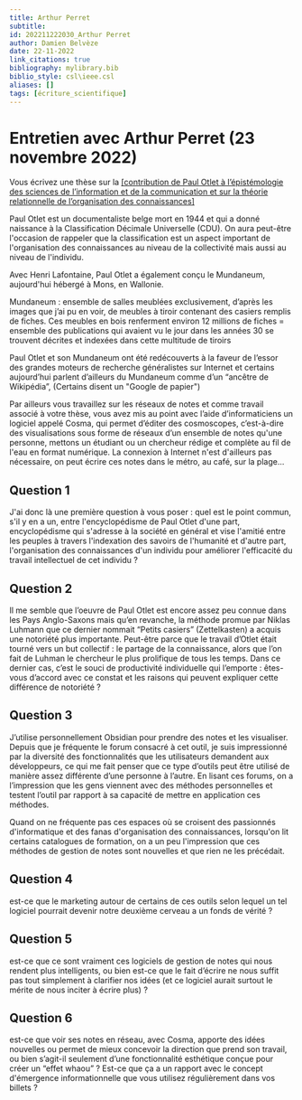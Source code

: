 ```yaml
---
title: Arthur Perret
subtitle:
id: 202211222030_Arthur Perret
author: Damien Belvèze
date: 22-11-2022
link_citations: true
bibliography: mylibrary.bib
biblio_style: csl\ieee.csl
aliases: []
tags: [écriture_scientifique]
---
```


# Entretien avec Arthur Perret (23 novembre 2022)

Vous écrivez une thèse sur la [[contribution de Paul Otlet à l’épistémologie des sciences de l’information et de la communication et sur la théorie relationnelle de l’organisation des connaissances]](https://www.theses.fr/s190804)

Paul Otlet est un documentaliste belge mort en 1944 et qui a donné naissance à la Classification Décimale Universelle (CDU). On aura peut-être l'occasion de rappeler que la classification est un aspect important de l'organisation des connaissances au niveau de la collectivité mais aussi au niveau de l'individu. 

Avec Henri Lafontaine, Paul Otlet a également conçu le Mundaneum, aujourd'hui hébergé à Mons, en Wallonie. 

Mundaneum : ensemble de salles meublées exclusivement, d’après les images que j’ai pu en voir, de meubles à tiroir contenant des casiers remplis de fiches. Ces meubles en bois renferment environ 12 millions de fiches = ensemble des publications qui avaient vu le jour dans les années 30 se trouvent décrites et indexées dans cette multitude de tiroirs

Paul Otlet et son Mundaneum ont été redécouverts à la faveur de l’essor des grandes moteurs de recherche généralistes sur Internet et certains aujourd’hui parlent d’ailleurs du Mundaneum comme d’un “ancêtre de Wikipédia”, (Certains disent un "Google de papier")

Par ailleurs vous travaillez sur les réseaux de notes et comme travail associé à votre thèse, vous avez mis au point avec l’aide d’informaticiens un logiciel appelé Cosma, qui permet d’éditer des cosmoscopes, c’est-à-dire des visualisations sous forme de réseaux d’un ensemble de notes qu'une personne, mettons un étudiant ou un chercheur rédige et complète au fil de l'eau en format numérique. La connexion à Internet n'est d'ailleurs pas nécessaire, on peut écrire ces notes dans le métro, au café, sur la plage...

## Question 1

J'ai donc là une première question à vous poser : quel est le point commun, s'il y en a un, entre l'encyclopédisme de Paul Otlet d'une part, encyclopédisme qui s'adresse à la société en général et vise l'amitié entre les peuples à travers l'indexation des savoirs de l'humanité et d'autre part, l'organisation des connaissances d'un individu pour améliorer l'efficacité du travail intellectuel de cet individu ?

## Question 2

Il me semble que l’oeuvre de Paul Otlet est encore assez peu connue dans les Pays Anglo-Saxons mais qu’en revanche, la méthode promue par Niklas Luhmann que ce dernier nommait “Petits casiers” (Zettelkasten) a acquis une notoriété plus importante. Peut-être parce que le travail d’Otlet était tourné vers un but collectif : le partage de la connaissance, alors que l’on fait de Luhman le chercheur le plus prolifique de tous les temps. Dans ce dernier cas, c’est le souci de productivité individuelle qui l’emporte : êtes-vous d’accord avec ce constat et les raisons qui peuvent expliquer cette différence de notoriété ?

## Question 3 

J’utilise personnellement Obsidian pour prendre des notes et les visualiser. Depuis que je fréquente le forum consacré à cet outil, je suis impressionné par la diversité des fonctionnalités que les utilisateurs demandent aux développeurs, ce qui me fait penser que ce type d’outils peut être utilisé de manière assez différente d’une personne à l’autre. En lisant ces forums, on a l’impression que les gens viennent avec des méthodes personnelles et testent l’outil par rapport à sa capacité de mettre en application ces méthodes.

Quand on ne fréquente pas ces espaces où se croisent des passionnés d'informatique et des fanas d'organisation des connaissances, lorsqu'on lit certains catalogues de formation, on a un peu l'impression que ces méthodes de gestion de notes sont nouvelles et que rien ne les précédait. 

## Question 4 

est-ce que le marketing autour de certains de ces outils selon lequel un tel logiciel pourrait devenir notre deuxième cerveau a un fonds de vérité ?

## Question 5 

est-ce que ce sont vraiment ces logiciels de gestion de notes qui nous rendent plus intelligents, ou bien est-ce que le fait d’écrire ne nous suffit pas tout simplement à clarifier nos idées (et ce logiciel aurait surtout le mérite de nous inciter à écrire plus) ?

## Question 6

est-ce que voir ses notes en réseau, avec Cosma, apporte des idées nouvelles ou permet de mieux concevoir la direction que prend son travail, ou bien s’agit-il seulement d’une fonctionnalité esthétique conçue pour créer un “effet whaou” ? Est-ce que ça a un rapport avec le concept d'émergence informationnelle que vous utilisez régulièrement dans vos billets ?










